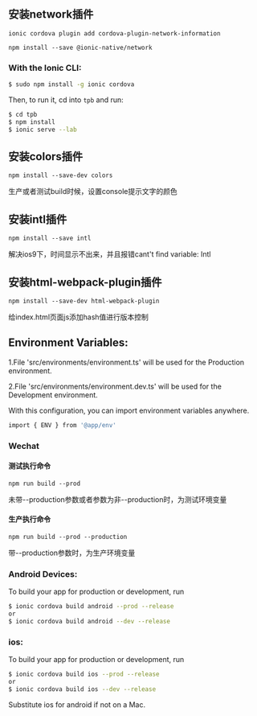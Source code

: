 ## 安装network插件
```
ionic cordova plugin add cordova-plugin-network-information

npm install --save @ionic-native/network
```

### With the Ionic CLI:

```bash
$ sudo npm install -g ionic cordova
```

Then, to run it, cd into `tpb` and run:

```bash
$ cd tpb
$ npm install
$ ionic serve --lab
```

## 安装colors插件
```
npm install --save-dev colors
```
生产或者测试build时候，设置console提示文字的颜色

## 安装intl插件
```
npm install --save intl
```
解决ios9下，时间显示不出来，并且报错cant't find variable: Intl

## 安装html-webpack-plugin插件
```
npm install --save-dev html-webpack-plugin
```
给index.html页面js添加hash值进行版本控制

## Environment Variables:

1.File 'src/environments/environment.ts' will be used for the Production environment.

2.File 'src/environments/environment.dev.ts' will be used for the Development environment.

With this configuration, you can import environment variables anywhere.
```bash
import { ENV } from '@app/env'
```

### Wechat

#### 测试执行命令
```
npm run build --prod
```
未带--production参数或者参数为非--production时，为测试环境变量

#### 生产执行命令 
```
npm run build --prod --production
```
带--production参数时，为生产环境变量


### Android Devices:
To build your app for production or development, run

```bash
$ ionic cordova build android --prod --release
or
$ ionic cordova build android --dev --release
```

### ios:
To build your app for production or development, run

```bash
$ ionic cordova build ios --prod --release
or
$ ionic cordova build ios --dev --release
```



Substitute ios for android if not on a Mac.
